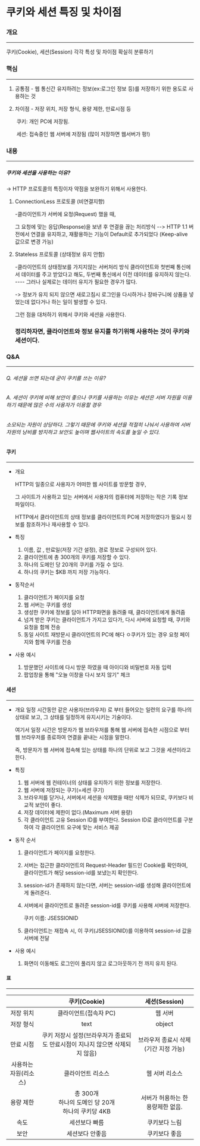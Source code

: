 # 쿠키와 세션 특징 및 차이점



### 개요

---

쿠키(Cookie), 세션(Session) 각각 특성 및 차이점 확실히 분류하기



### 핵심

---

1. 공통점 - 웹 통신간 유지하려는 정보(ex:로그인 정보 등)를 저장하기 위한 용도로 사용하는 것 

2. 차이점 - 저장 위치, 저장 형식, 용량 제한, 만료시점 등 

   ​             쿠키: 개인 PC에 저장됨.

   ​			 세션: 접속중인 웹 서버에 저장됨 (많이 저장하면 웹서버가 펑!)



### 내용

---

##### 쿠키와 세션을 사용하는 이유?

-> HTTP 프로토콜의 특징이자 약점을 보완하기 위해서 사용한다.

1. ConnectionLess 프로토콜 (비연결지향)

   -클라이언트가 서버에 요청(Request) 했을 때,

   그 요청에 맞는 응답(Response)을 보낸 후 연결을 끊는 처리방식
   --> HTTP 1.1 버전에서 연결을 유지하고, 재활용하는 기능이 Default로 추가되었다 (Keep-alive 값으로 변경 가능)

   

   

2. Stateless 프로토콜 (상태정보 유지 안함)

   -클라이언트의 상태정보를 가지지않는 서버처리 방식
   클라이언트와 첫번째 통신에서 데이터를 주고 받았다고 해도, 두번째 통신에서 이전 데이터를 유지하지 않는다.
   ---- 그러나 실제로는 데이터 유지가 필요한 경우가 많다.

   -> 정보가 유지 되지 않으면 새로고침시 로그인을 다시하거나 장바구니에 상품을 넣었는데 없다거나 하는 일이 발생할 수 있다.

   그런 점을 대처하기 위해서 쿠키와 세션을 사용한다.

   

   ### 정리하자면, 클라이언트와 정보 유지를 하기위해 사용하는 것이 쿠키와 세션이다.

   

### Q&A

-----

###### Q. 세션을 쓰면 되는데 굳이 쿠키를 쓰는 이유?

###### A. 세션이 쿠키에 비해 보안이 좋으나 쿠키를 사용하는 이유는 세션은 서버 자원을 이용하기 때문에 많은 수의 사용자가 이용할 경우

###### 소모되는 자원이 상당하다. 그렇기 때문에 쿠키와 세션을 적절히 나눠서 사용하여 서버자원의 낭비를 방지하고 보안도 높이며 웹사이트의 속도를 높일 수 있다.



#### 쿠키

----

- 개요

  HTTP의 일종으로 사용자가 어떠한 웹 사이트를 방문할 경우,

  그 사이트가 사용하고 있는 서버에서 사용자의 컴퓨터에 저장하는 작은 기록 정보 파일이다.

  HTTP에서 클라이언트의 상태  정보를 클라이언트의 PC에 저장하였다가
  필요시 정보를 참조하거나 재사용할 수 있다.

- 특징
  1. 이름, 값 , 만료일(저장 기간 설정), 경로 정보로 구성되어 있다.
  2. 클라이언트에 총 300개의 쿠키를 저장할 수 있다.
  3. 하나의 도메인 당 20개의 쿠키를 가질 수 있다.
  4. 하나의 쿠키는 $KB 까지 저장 가능하다.
- 동작순서
  1. 클라이언트가 페이지를 요청
  2. 웹 서버는 쿠키를 생성
  3. 생성한 쿠키에 정보를 담아 HTTP화면을 돌려줄 때, 클라이언트에게 돌려줌
  4. 넘겨 받은 쿠키는 클라이언트가 가지고 있다가, 다시 서버에 요청할 때, 쿠키와 요청을 함께 전송
  5. 동일 사이트 재방문시 클라이언트의 PC에 해다 ㅇ쿠키가 있는 경우 요청 페이지와 함께 쿠키를 전송
- 사용 예시
  1. 방문했던 사이트에 다시 방문 하였을 때 아이디와 비밀번호 자동 입력
  2. 팝업창을 통해 "오늘 이창을 다시 보지 않기" 체크



#### 세션

----

- 개요
  일정 시간동안 같은 사용자(브라우저) 로 부터 들어오는 일련의 요구를 하나의 상태로 보고, 그 상태를 일정하게 유지시키는 기술이다.

  여기서 일정 시간은 방문자가 웹 브라우저를 통해 웹 서버에 접속한 시점으로 부터 웹 브라우저를 종료하여 연결을 끝내는 시점을 말한다.

  즉, 방문자가 웹 서버에 접속해 있는 상태를 하나의 단위로 보고 그것을 세션이라고 한다.

- 특징

  1. 웹 서버에 웹 컨테이너의 상태를 유지하기 위한 정보를 저장한다.
  2. 웹 서버에 저장되는 쿠기(=세션 쿠기)
  3. 브라우저를 닫거나, 서버에서 세션을 삭제했을 때만 삭제가 되므로, 쿠키보다 비교적 보안이 좋다.
  4. 저장 데이터에 제한이 없다.(Maximum 서버 용량)
  5. 각 클라이언트 고유 Session ID를 부여한다.
     Session ID로 클라이언트를 구분하여 각 클라이언트 요구에 맞는 서비스 제공

- 동작 순서

  1. 클라이언트가 페이지를 요청한다. 

  2. 서버는 접근한 클라이언트의 Request-Header 필드인 Cookie를 확인하여, 클라이언트가 해당 session-id를 보냈는지 확인한다.

  3. session-id가 존재하지 않는다면, 서버는 session-id를 생성해 클라이언트에게 돌려준다.

  4. 서버에서 클라이언트로 돌려준 session-id를 쿠키를 사용해 서버에 저장한다.

     쿠키 이름: JSESSIONID

  5. 클라이언트는 재접속 시, 이 쿠키(JSESSIONID)를 이용하여 session-id 값을 서버에 전달

- 사용 예시

  1. 화면이 이동해도 로그인이 풀리지 않고 로그아웃하기 전 까지 유지 된다.





#### 표

----

|                       |                         쿠키(Cookie)                         |            세션(Session)             |
| :-------------------: | :----------------------------------------------------------: | :----------------------------------: |
|       저장 위치       |                    클라이언트(접속자 PC)                     |               웹 서버                |
|       저장 형식       |                             text                             |                object                |
|       만료 시점       | 쿠키 저장시 설정(브라우저가 종료되도 만료시점이 지나지 않으면 삭제되지 않음) | 브라우저 종료시 삭제(기간 지정 가능) |
| 사용하는 자원(리소스) |                      클라이언트 리소스                       |            웹 서버 리소스            |
|       용량 제한       |  총 300개<br />하나의 도메인 당 20개<br />하나의 쿠키당 4KB  |  서버가 허용하는 한 용량제한 없음.   |
|         속도          |                        세션보다 빠름                         |            쿠키보다 느림             |
|         보안          |                       세션보다 안좋음                        |            쿠키보다 좋음             |

